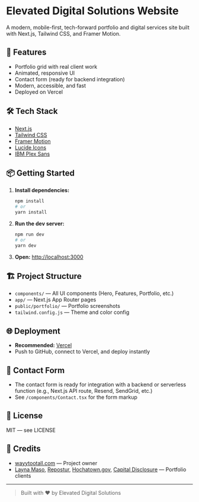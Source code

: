 # Elevated Digital Solutions Website

A modern, mobile-first, tech-forward portfolio and digital services site built with Next.js, Tailwind CSS, and Framer Motion.

## 🚀 Features
- Portfolio grid with real client work
- Animated, responsive UI
- Contact form (ready for backend integration)
- Modern, accessible, and fast
- Deployed on Vercel

## 🛠️ Tech Stack
- [Next.js](https://nextjs.org/)
- [Tailwind CSS](https://tailwindcss.com/)
- [Framer Motion](https://www.framer.com/motion/)
- [Lucide Icons](https://lucide.dev/)
- [IBM Plex Sans](https://fonts.google.com/specimen/IBM+Plex+Sans)

## 📦 Getting Started

1. **Install dependencies:**
   ```sh
   npm install
   # or
   yarn install
   ```
2. **Run the dev server:**
   ```sh
   npm run dev
   # or
   yarn dev
   ```
3. **Open:** [http://localhost:3000](http://localhost:3000)

## 🏗️ Project Structure
- `components/` — All UI components (Hero, Features, Portfolio, etc.)
- `app/` — Next.js App Router pages
- `public/portfolio/` — Portfolio screenshots
- `tailwind.config.js` — Theme and color config

## 🌐 Deployment
- **Recommended:** [Vercel](https://vercel.com/)
- Push to GitHub, connect to Vercel, and deploy instantly

## 📧 Contact Form
- The contact form is ready for integration with a backend or serverless function (e.g., Next.js API route, Resend, SendGrid, etc.)
- See `/components/Contact.tsx` for the form markup

## 📄 License
MIT — see LICENSE

## 🙏 Credits
- [wayytootall.com](https://wayytootall.com) — Project owner
- [Layna Maso](https://laynamaso.com), [Repostur](https://repostur.com), [Hochatown.gov](https://hochatown.gov), [Capital Disclosure](https://capitaldisclosure.com) — Portfolio clients

---

> Built with ❤️ by Elevated Digital Solutions 